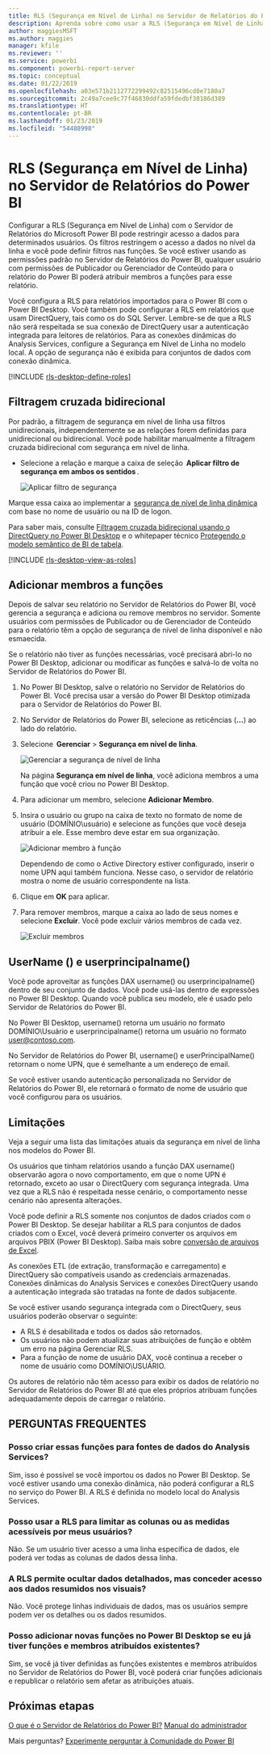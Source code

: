 ```yaml
---
title: RLS (Segurança em Nível de Linha) no Servidor de Relatórios do Power BI
description: Aprenda sobre como usar a RLS (Segurança em Nível de Linha) no Servidor de Relatórios do Power BI.
author: maggiesMSFT
ms.author: maggies
manager: kfile
ms.reviewer: ''
ms.service: powerbi
ms.component: powerbi-report-server
ms.topic: conceptual
ms.date: 01/22/2019
ms.openlocfilehash: a03e571b2112772299492c82515496cd0e7180a7
ms.sourcegitcommit: 2c49a7cee9c77f46830ddfa59fdedbf30186d389
ms.translationtype: HT
ms.contentlocale: pt-BR
ms.lasthandoff: 01/23/2019
ms.locfileid: "54488998"
---
```

# <a name="row-level-security-rls-in-power-bi-report-server"></a>RLS (Segurança em Nível de Linha) no Servidor de Relatórios do Power BI

Configurar a RLS (Segurança em Nível de Linha) com o Servidor de Relatórios do Microsoft Power BI pode restringir acesso a dados para determinados usuários. Os filtros restringem o acesso a dados no nível da linha e você pode definir filtros nas funções.  Se você estiver usando as permissões padrão no Servidor de Relatórios do Power BI, qualquer usuário com permissões de Publicador ou Gerenciador de Conteúdo para o relatório do Power BI poderá atribuir membros a funções para esse relatório.    

Você configura a RLS para relatórios importados para o Power BI com o Power BI Desktop. Você também pode configurar a RLS em relatórios que usam DirectQuery, tais como os do SQL Server.  Lembre-se de que a RLS não será respeitada se sua conexão de DirectQuery usar a autenticação integrada para leitores de relatórios. Para as conexões dinâmicas do Analysis Services, configure a Segurança em Nível de Linha no modelo local. A opção de segurança não é exibida para conjuntos de dados com conexão dinâmica. 

[!INCLUDE [rls-desktop-define-roles](../includes/rls-desktop-define-roles.md)]

## <a name="bidirectional-cross-filtering"></a>Filtragem cruzada bidirecional

Por padrão, a filtragem de segurança em nível de linha usa filtros unidirecionais, independentemente se as relações forem definidas para unidirecional ou bidirecional. Você pode habilitar manualmente a filtragem cruzada bidirecional com segurança em nível de linha.

- Selecione a relação e marque a caixa de seleção  **Aplicar filtro de segurança em ambos os sentidos** . 

    ![Aplicar filtro de segurança](media/row-level-security-report-server/rls-apply-security-filter.png)

Marque essa caixa ao implementar a  [segurança de nível de linha dinâmica](https://docs.microsoft.com/sql/analysis-services/supplemental-lesson-implement-dynamic-security-by-using-row-filters) com base no nome de usuário ou na ID de logon. 

Para saber mais, consulte [Filtragem cruzada bidirecional usando o DirectQuery no Power BI Desktop](../desktop-bidirectional-filtering.md) e o whitepaper técnico [Protegendo o modelo semântico de BI de tabela](http://download.microsoft.com/download/D/2/0/D20E1C5F-72EA-4505-9F26-FEF9550EFD44/Securing%20the%20Tabular%20BI%20Semantic%20Model.docx).

[!INCLUDE [rls-desktop-view-as-roles](../includes/rls-desktop-view-as-roles.md)]


## <a name="add-members-to-roles"></a>Adicionar membros a funções 

Depois de salvar seu relatório no Servidor de Relatórios do Power BI, você gerencia a segurança e adiciona ou remove membros no servidor. Somente usuários com permissões de Publicador ou de Gerenciador de Conteúdo para o relatório têm a opção de segurança de nível de linha disponível e não esmaecida.

 Se o relatório não tiver as funções necessárias, você precisará abri-lo no Power BI Desktop, adicionar ou modificar as funções e salvá-lo de volta no Servidor de Relatórios do Power BI. 

1. No Power BI Desktop, salve o relatório no Servidor de Relatórios do Power BI. Você precisa usar a versão do Power BI Desktop otimizada para o Servidor de Relatórios do Power BI.
2. No Servidor de Relatórios do Power BI, selecione as reticências (**...**) ao lado do relatório. 

3. Selecione  **Gerenciar** > **Segurança em nível de linha**. 

     ![Gerenciar a segurança de nível de linha](media/row-level-security-report-server/power-bi-report-server-rls-dialog.png)

    Na página **Segurança em nível de linha**, você adiciona membros a uma função que você criou no Power BI Desktop.

5. Para adicionar um membro, selecione **Adicionar Membro**.

1. Insira o usuário ou grupo na caixa de texto no formato de nome de usuário (DOMÍNIO\usuário) e selecione as funções que você deseja atribuir a ele. Esse membro deve estar em sua organização.   

    ![Adicionar membro à função](media/row-level-security-report-server/power-bi-report-server-add-members.png)

    Dependendo de como o Active Directory estiver configurado, inserir o nome UPN aqui também funciona. Nesse caso, o servidor de relatório mostra o nome de usuário correspondente na lista.

1. Clique em **OK** para aplicar.   

8. Para remover membros, marque a caixa ao lado de seus nomes e selecione **Excluir**.  Você pode excluir vários membros de cada vez. 

    ![Excluir membros](media/row-level-security-report-server/power-bi-report-server-delete-members.png)


## <a name="username-and-userprincipalname"></a>UserName () e userprincipalname()

Você pode aproveitar as funções DAX username() ou userprincipalname() dentro de seu conjunto de dados. Você pode usá-las dentro de expressões no Power BI Desktop. Quando você publica seu modelo, ele é usado pelo Servidor de Relatórios do Power BI.

No Power BI Desktop, username() retorna um usuário no formato DOMÍNIO\Usuário e userprincipalname() retorna um usuário no formato user@contoso.com.

No Servidor de Relatórios do Power BI, username() e userPrincipalName() retornam o nome UPN, que é semelhante a um endereço de email.

Se você estiver usando autenticação personalizada no Servidor de Relatórios do Power BI, ele retornará o formato de nome de usuário que você configurou para os usuários.  

## <a name="limitations"></a>Limitações 

Veja a seguir uma lista das limitações atuais da segurança em nível de linha nos modelos do Power BI. 

Os usuários que tinham relatórios usando a função DAX username() observarão agora o novo comportamento, em que o nome UPN é retornado, exceto ao usar o DirectQuery com segurança integrada.  Uma vez que a RLS não é respeitada nesse cenário, o comportamento nesse cenário não apresenta alterações.

Você pode definir a RLS somente nos conjuntos de dados criados com o Power BI Desktop. Se desejar habilitar a RLS para conjuntos de dados criados com o Excel, você deverá primeiro converter os arquivos em arquivos PBIX (Power BI Desktop). Saiba mais sobre [conversão de arquivos de Excel](../desktop-import-excel-workbooks.md).

As conexões ETL (de extração, transformação e carregamento) e DirectQuery são compatíveis usando as credenciais armazenadas. Conexões dinâmicas do Analysis Services e conexões DirectQuery usando a autenticação integrada são tratadas na fonte de dados subjacente. 

Se você estiver usando segurança integrada com o DirectQuery, seus usuários poderão observar o seguinte:
- A RLS é desabilitada e todos os dados são retornados.
- Os usuários não podem atualizar suas atribuições de função e obtêm um erro na página Gerenciar RLS.
- Para a função de nome de usuário DAX, você continua a receber o nome de usuário como DOMÍNIO\USUÁRIO. 

Os autores de relatório não têm acesso para exibir os dados de relatório no Servidor de Relatórios do Power BI até que eles próprios atribuam funções adequadamente depois de carregar o relatório. 

 

## <a name="faq"></a>PERGUNTAS FREQUENTES 

### <a name="can-i-create-these-roles-for-analysis-services-data-sources"></a>Posso criar essas funções para fontes de dados do Analysis Services? 

Sim, isso é possível se você importou os dados no Power BI Desktop. Se você estiver usando uma conexão dinâmica, não poderá configurar a RLS no serviço do Power BI. A RLS é definida no modelo local do Analysis Services. 

### <a name="can-i-use-rls-to-limit-the-columns-or-measures-accessible-by-my-users"></a>Posso usar a RLS para limitar as colunas ou as medidas acessíveis por meus usuários? 

Não. Se um usuário tiver acesso a uma linha específica de dados, ele poderá ver todas as colunas de dados dessa linha. 

### <a name="does-rls-let-me-hide-detailed-data-but-give-access-to-data-summarized-in-visuals"></a>A RLS permite ocultar dados detalhados, mas conceder acesso aos dados resumidos nos visuais? 

Não. Você protege linhas individuais de dados, mas os usuários sempre podem ver os detalhes ou os dados resumidos. 

### <a name="can-i-add-new-roles-in-power-bi-desktop-if-i-already-have-existing-roles-and-members-assigned"></a>Posso adicionar novas funções no Power BI Desktop se eu já tiver funções e membros atribuídos existentes? 

Sim, se você já tiver definidas as funções existentes e membros atribuídos no Servidor de Relatórios do Power BI, você poderá criar funções adicionais e republicar o relatório sem afetar as atribuições atuais. 
 

## <a name="next-steps"></a>Próximas etapas

[O que é o Servidor de Relatórios do Power BI?](get-started.md) 
[Manual do administrador](admin-handbook-overview.md)  

Mais perguntas? [Experimente perguntar à Comunidade do Power BI](https://community.powerbi.com/)